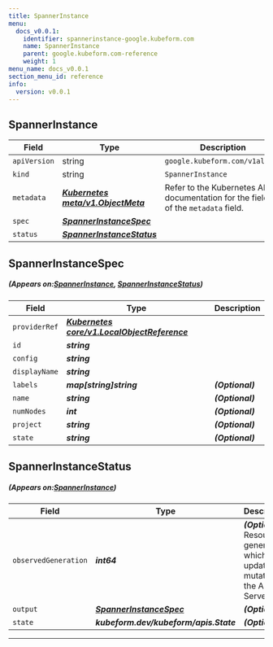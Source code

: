 ```yaml
---
title: SpannerInstance
menu:
  docs_v0.0.1:
    identifier: spannerinstance-google.kubeform.com
    name: SpannerInstance
    parent: google.kubeform.com-reference
    weight: 1
menu_name: docs_v0.0.1
section_menu_id: reference
info:
  version: v0.0.1
---
```


## SpannerInstance
| Field | Type | Description |
| ------ | ----- | ----------- |
| `apiVersion` | string | `google.kubeform.com/v1alpha1` |
|    `kind` | string | `SpannerInstance` |
| `metadata` | ***[Kubernetes meta/v1.ObjectMeta](https://kubernetes.io/docs/reference/generated/kubernetes-api/v1.13/#objectmeta-v1-meta)***|Refer to the Kubernetes API documentation for the fields of the `metadata` field.|
| `spec` | ***[SpannerInstanceSpec](#SpannerInstanceSpec)***||
| `status` | ***[SpannerInstanceStatus](#SpannerInstanceStatus)***||
## SpannerInstanceSpec
##### (Appears on:[SpannerInstance](#SpannerInstance), [SpannerInstanceStatus](#SpannerInstanceStatus))
| Field | Type | Description |
| ------ | ----- | ----------- |
| `providerRef` | ***[Kubernetes core/v1.LocalObjectReference](https://kubernetes.io/docs/reference/generated/kubernetes-api/v1.13/#localobjectreference-v1-core)***||
| `id` | ***string***||
| `config` | ***string***||
| `displayName` | ***string***||
| `labels` | ***map[string]string***| ***(Optional)*** |
| `name` | ***string***| ***(Optional)*** |
| `numNodes` | ***int***| ***(Optional)*** |
| `project` | ***string***| ***(Optional)*** |
| `state` | ***string***| ***(Optional)*** |
## SpannerInstanceStatus
##### (Appears on:[SpannerInstance](#SpannerInstance))
| Field | Type | Description |
| ------ | ----- | ----------- |
| `observedGeneration` | ***int64***| ***(Optional)*** Resource generation, which is updated on mutation by the API Server.|
| `output` | ***[SpannerInstanceSpec](#SpannerInstanceSpec)***| ***(Optional)*** |
| `state` | ***kubeform.dev/kubeform/apis.State***| ***(Optional)*** |
---
